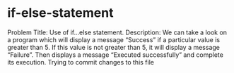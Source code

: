 # if-else-statement
Problem Title: Use of if...else statement.  Description:   We can take a look on a program which will display a message “Success” if a particular value is greater than 5.    If this value is not greater than 5, it will display a message “Failure”. Then displays a message “Executed successfully” and complete its execution.
Trying to commit changes to this file
